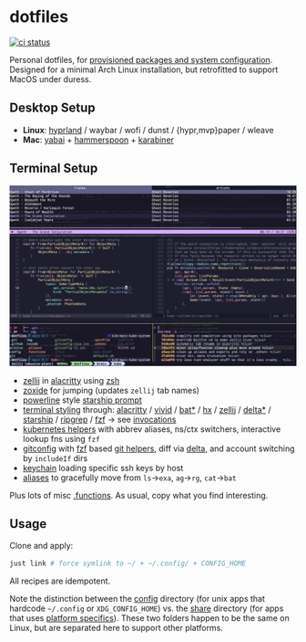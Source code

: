 # dotfiles

[![ci status](https://github.com/clux/dotfiles/actions/workflows/lint.yml/badge.svg)](https://github.com/clux/dotfiles/actions/workflows/lint.yml)

Personal dotfiles, for [provisioned packages and system configuration](https://github.com/clux/provision).
Designed for a minimal Arch Linux installation, but retrofitted to support MacOS under duress.

## Desktop Setup

- **Linux**: [hyprland](https://hyprland.org) / waybar / wofi / dunst / {hypr,mvp}paper / wleave
- **Mac**: [yabai](https://github.com/koekeishiya/yabai) + [hammerspoon](https://github.com/Hammerspoon/hammerspoon) + [karabiner](https://karabiner-elements.pqrs.org/docs/)

## Terminal Setup

![terminal layout; ncspot, hx vsplit on rust, LS_COLORS, fzf helpers for git](./img/2023-02-26.jpg)

- [zellij](https://zellij.dev/) in [alacritty](https://github.com/alacritty/alacritty/) using [zsh](https://github.com/clux/dotfiles/blob/main/.zshrc)
- [zoxide](https://github.com/ajeetdsouza/zoxide) for jumping (updates `zellij` tab names)
- [powerline](https://github.com/b-ryan/powerline-shell) style [starship prompt](https://github.com/clux/dotfiles/blob/main/config/starship.toml)
- [terminal styling](https://hachyderm.io/@clux/109815971667731738) through: [alacritty](https://github.com/alacritty/alacritty-theme#color-schemes) / [vivid](https://github.com/sharkdp/vivid/tree/master/themes) / [bat](https://github.com/sharkdp/bat/tree/master/assets/themes)[*](https://github.com/catppuccin/bat) / [hx](https://github.com/helix-editor/helix/tree/master/runtime/themes) / [zellij](https://github.com/zellij-org/zellij/tree/main/example/themes) / [delta](https://dandavison.github.io/delta/supported-languages-and-themes.html#supported-languages-and-themes)[*](https://dandavison.github.io/delta/custom-themes.html?highlight=theme#custom-themes) / [starship](https://starship.rs/advanced-config/#style-strings) / [ripgrep](https://github.com/BurntSushi/ripgrep/blob/master/GUIDE.md#configuration-file) / [fzf](https://github.com/catppuccin/fzf) -> see [invocations](https://github.com/clux/dotfiles/search?o=desc&q=theme&s=indexed)
- [kubernetes helpers](https://github.com/clux/dotfiles/blob/main/.k8s-helpers) with abbrev aliases, ns/ctx switchers, interactive lookup fns using `fzf`
- [gitconfig](https://github.com/clux/dotfiles/blob/main/.gitconfig) with [fzf](https://github.com/junegunn/fzf) based [git helpers](https://github.com/clux/dotfiles/blob/main/.git-helpers), diff via [delta](https://github.com/dandavison/delta), and account switching by `includeIf` dirs
- [keychain](https://wiki.archlinux.org/index.php/SSH_keys#Keychain) loading specific ssh keys by host
- [aliases](https://github.com/clux/dotfiles/blob/main/.aliases) to gracefully move from `ls`->`exa`, `ag`->`rg`, `cat`->`bat`

Plus lots of misc [.functions](https://github.com/clux/dotfiles/blob/main/.functions). As usual, copy what you find interesting.

## Usage
Clone and apply:

```sh
just link # force symlink to ~/ + ~/.config/ + CONFIG_HOME
```

All recipes are idempotent.

Note the distinction between the [config](https://github.com/clux/dotfiles/blob/main/config) directory (for unix apps that hardcode `~/.config` or `XDG_CONFIG_HOME`) vs. the [share](https://github.com/clux/dotfiles/blob/main/share) directory (for apps that uses [platform specifics](https://docs.rs/dirs/4.0.0/dirs/fn.config_dir.html)). These two folders happen to be the same on Linux, but are separated here to support other platforms.
